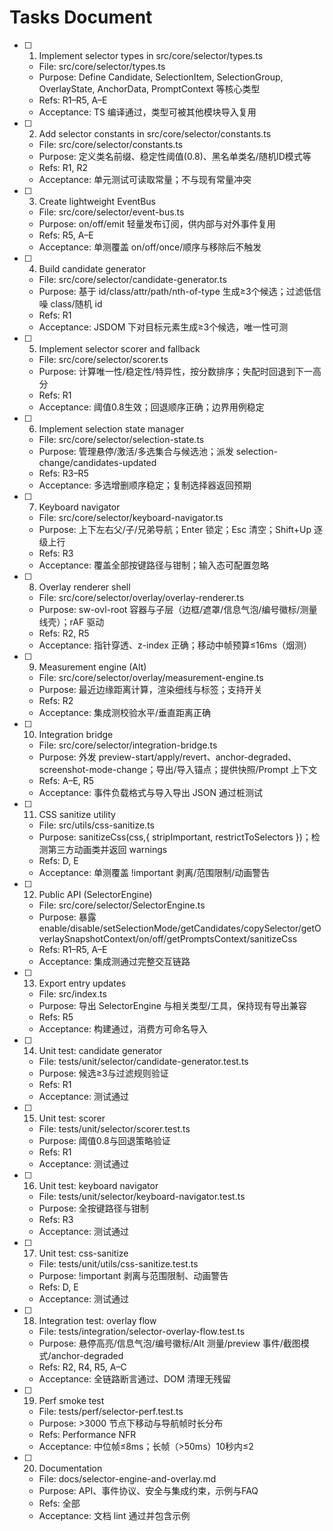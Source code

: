 # Tasks Document

- [ ] 1. Implement selector types in src/core/selector/types.ts
  - File: src/core/selector/types.ts
  - Purpose: Define Candidate, SelectionItem, SelectionGroup, OverlayState, AnchorData, PromptContext 等核心类型
  - Refs: R1–R5, A–E
  - Acceptance: TS 编译通过，类型可被其他模块导入复用

- [ ] 2. Add selector constants in src/core/selector/constants.ts
  - File: src/core/selector/constants.ts
  - Purpose: 定义类名前缀、稳定性阈值(0.8)、黑名单类名/随机ID模式等
  - Refs: R1, R2
  - Acceptance: 单元测试可读取常量；不与现有常量冲突

- [ ] 3. Create lightweight EventBus
  - File: src/core/selector/event-bus.ts
  - Purpose: on/off/emit 轻量发布订阅，供内部与对外事件复用
  - Refs: R5, A–E
  - Acceptance: 单测覆盖 on/off/once/顺序与移除后不触发

- [ ] 4. Build candidate generator
  - File: src/core/selector/candidate-generator.ts
  - Purpose: 基于 id/class/attr/path/nth-of-type 生成≥3个候选；过滤低信噪 class/随机 id
  - Refs: R1
  - Acceptance: JSDOM 下对目标元素生成≥3个候选，唯一性可测

- [ ] 5. Implement selector scorer and fallback
  - File: src/core/selector/scorer.ts
  - Purpose: 计算唯一性/稳定性/特异性，按分数排序；失配时回退到下一高分
  - Refs: R1
  - Acceptance: 阈值0.8生效；回退顺序正确；边界用例稳定

- [ ] 6. Implement selection state manager
  - File: src/core/selector/selection-state.ts
  - Purpose: 管理悬停/激活/多选集合与候选池；派发 selection-change/candidates-updated
  - Refs: R3–R5
  - Acceptance: 多选增删顺序稳定；复制选择器返回预期

- [ ] 7. Keyboard navigator
  - File: src/core/selector/keyboard-navigator.ts
  - Purpose: 上下左右父/子/兄弟导航；Enter 锁定；Esc 清空；Shift+Up 逐级上行
  - Refs: R3
  - Acceptance: 覆盖全部按键路径与钳制；输入态可配置忽略

- [ ] 8. Overlay renderer shell
  - File: src/core/selector/overlay/overlay-renderer.ts
  - Purpose: sw-ovl-root 容器与子层（边框/遮罩/信息气泡/编号徽标/测量线壳）；rAF 驱动
  - Refs: R2, R5
  - Acceptance: 指针穿透、z-index 正确；移动中帧预算≤16ms（烟测）

- [ ] 9. Measurement engine (Alt)
  - File: src/core/selector/overlay/measurement-engine.ts
  - Purpose: 最近边缘距离计算，渲染细线与标签；支持开关
  - Refs: R2
  - Acceptance: 集成测校验水平/垂直距离正确

- [ ] 10. Integration bridge
  - File: src/core/selector/integration-bridge.ts
  - Purpose: 外发 preview-start/apply/revert、anchor-degraded、screenshot-mode-change；导出/导入锚点；提供快照/Prompt 上下文
  - Refs: A–E, R5
  - Acceptance: 事件负载格式与导入导出 JSON 通过桩测试

- [ ] 11. CSS sanitize utility
  - File: src/utils/css-sanitize.ts
  - Purpose: sanitizeCss(css,{ stripImportant, restrictToSelectors })；检测第三方动画类并返回 warnings
  - Refs: D, E
  - Acceptance: 单测覆盖 !important 剥离/范围限制/动画警告

- [ ] 12. Public API (SelectorEngine)
  - File: src/core/selector/SelectorEngine.ts
  - Purpose: 暴露 enable/disable/setSelectionMode/getCandidates/copySelector/getOverlaySnapshotContext/on/off/getPromptsContext/sanitizeCss
  - Refs: R1–R5, A–E
  - Acceptance: 集成测通过完整交互链路

- [ ] 13. Export entry updates
  - File: src/index.ts
  - Purpose: 导出 SelectorEngine 与相关类型/工具，保持现有导出兼容
  - Refs: R5
  - Acceptance: 构建通过，消费方可命名导入

- [ ] 14. Unit test: candidate generator
  - File: tests/unit/selector/candidate-generator.test.ts
  - Purpose: 候选≥3与过滤规则验证
  - Refs: R1
  - Acceptance: 测试通过

- [ ] 15. Unit test: scorer
  - File: tests/unit/selector/scorer.test.ts
  - Purpose: 阈值0.8与回退策略验证
  - Refs: R1
  - Acceptance: 测试通过

- [ ] 16. Unit test: keyboard navigator
  - File: tests/unit/selector/keyboard-navigator.test.ts
  - Purpose: 全按键路径与钳制
  - Refs: R3
  - Acceptance: 测试通过

- [ ] 17. Unit test: css-sanitize
  - File: tests/unit/utils/css-sanitize.test.ts
  - Purpose: !important 剥离与范围限制、动画警告
  - Refs: D, E
  - Acceptance: 测试通过

- [ ] 18. Integration test: overlay flow
  - File: tests/integration/selector-overlay-flow.test.ts
  - Purpose: 悬停高亮/信息气泡/编号徽标/Alt 测量/preview 事件/截图模式/anchor-degraded
  - Refs: R2, R4, R5, A–C
  - Acceptance: 全链路断言通过、DOM 清理无残留

- [ ] 19. Perf smoke test
  - File: tests/perf/selector-perf.test.ts
  - Purpose: >3000 节点下移动与导航帧时长分布
  - Refs: Performance NFR
  - Acceptance: 中位帧≤8ms；长帧（>50ms）10秒内≤2

- [ ] 20. Documentation
  - File: docs/selector-engine-and-overlay.md
  - Purpose: API、事件协议、安全与集成约束，示例与FAQ
  - Refs: 全部
  - Acceptance: 文档 lint 通过并包含示例
